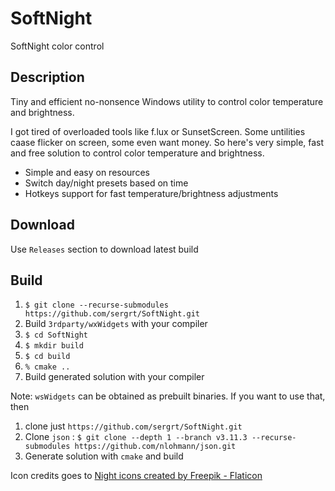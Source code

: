 # SoftNight
SoftNight color control

## Description
Tiny and efficient no-nonsence Windows utility to control color temperature and brightness.

I got tired of overloaded tools like f.lux or SunsetScreen. Some untilities caase flicker on screen, some even want money. So here's very simple, fast and free solution to control color temperature and brightness.
- Simple and easy on resources
- Switch day/night presets based on time 
- Hotkeys support for fast temperature/brightness adjustments

## Download
Use `Releases` section to download latest build

## Build

1. `$ git clone --recurse-submodules https://github.com/sergrt/SoftNight.git`
2. Build `3rdparty/wxWidgets` with your compiler
3. `$ cd SoftNight`
4. `$ mkdir build`
5. `$ cd build`
6. `% cmake ..`
7. Build generated solution with your compiler

Note: `wsWidgets` can be obtained as prebuilt binaries. If you want to use that, then
1. clone just `https://github.com/sergrt/SoftNight.git`
2. Clone `json` : `$ git clone --depth 1 --branch v3.11.3 --recurse-submodules https://github.com/nlohmann/json.git`
3. Generate solution with `cmake` and build

Icon credits goes to <a href="https://www.flaticon.com/free-icons/night" title="night icons">Night icons created by Freepik - Flaticon</a>
